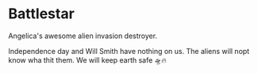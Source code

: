 # Battlestar

Angelica's awesome alien invasion destroyer.

Independence day and Will Smith have nothing on us. The aliens will nopt know wha thit them. We will keep earth safe 🛸🔥
